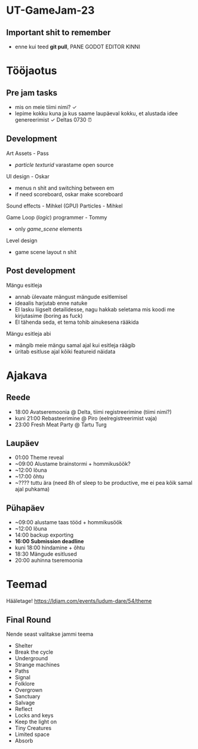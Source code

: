 # UT-GameJam-23

## Important shit to remember
- enne kui teed __git pull__, PANE GODOT EDITOR KINNI

# Tööjaotus

## Pre jam tasks
- mis on meie tiimi nimi? $\checkmark$
- lepime kokku kuna ja kus saame laupäeval kokku, et alustada idee genereerimist $\checkmark$ Deltas 0730 ⏰

## Development
Art Assets - Pass
- _particle texturid_ varastame open source

UI design - Oskar
- menus n shit and switching between em
- if need scoreboard, oskar make scoreboard

Sound effects - Mihkel
(GPU) Particles - Mihkel

Game Loop (_logic_) programmer - Tommy
- only _game_scene_ elements

Level design
- game scene layout n shit

## Post development
Mängu esitleja
- annab ülevaate mängust mängude esitlemisel
- ideaalis harjutab enne natuke
- EI lasku liigselt detailidesse, nagu hakkab seletama mis koodi me kirjutasime (boring as fuck)
- EI tähenda seda, et tema tohib ainukesena rääkida

Mängu esitleja abi
- mängib meie mängu samal ajal kui esitleja räägib
- üritab esitluse ajal kõiki featureid näidata



# Ajakava
## Reede
- 18:00 Avatseremoonia @ Delta, tiimi registreerimine (tiimi nimi?)
- kuni 21:00 Rebasteerimine @ Piro (eelregistreerimist vaja)
- 23:00 Fresh Meat Party @ Tartu Turg
## Laupäev
- 01:00 Theme reveal
- ~09:00 Alustame brainstormi + hommikusöök?
- ~12:00 lõuna
- ~17:00 õhtu
- ~???? tuttu ära (need 8h of sleep to be productive, me ei pea kõik samal ajal puhkama)
## Pühapäev
- ~09:00 alustame taas tööd + hommikusöök
- ~12:00 lõuna
- 14:00 backup exporting
- __16:00 Submission deadline__
- kuni 18:00 hindamine + õhtu
- 18:30 Mängude esitlused
- 20:00 auhinna tseremoonia

# Teemad
Hääletage! https://ldjam.com/events/ludum-dare/54/theme
## Final Round
Nende seast valitakse jammi teema
- Shelter
- Break the cycle
- Underground
- Strange machines
- Paths
- Signal
- Folklore
- Overgrown
- Sanctuary
- Salvage
- Reflect
- Locks and keys
- Keep the light on
- Tiny Creatures
- Limited space
- Absorb
